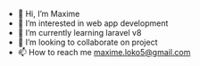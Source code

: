 - 👋 Hi, I’m Maxime
- 👀 I’m interested in web app development
- 🌱 I’m currently learning laravel v8
- 💞️ I’m looking to collaborate on project
- 📫 How to reach me maxime.loko5@gmail.com

<!---
Xaxiara/Xaxiara is a ✨ special ✨ repository because its `README.md` (this file) appears on your GitHub profile.
You can click the Preview link to take a look at your changes.
--->
